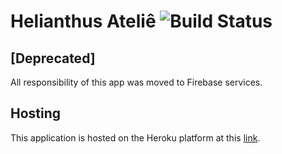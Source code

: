 # Helianthus Ateliê ![Build Status](https://circleci.com/gh/emanueljoivo/atelie-backend.png?circle-token=68924616c0aac0a547d21688b19b691e0b98bf2c)

## [Deprecated]
All responsibility of this app was moved to Firebase services. 

## Hosting
This application is hosted on the Heroku platform at this [link](https://assueria.herokuapp.com/api).
